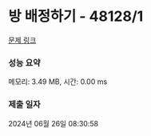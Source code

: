 # 방 배정하기 - 48128/1 

[문제 링크](https://level.goorm.io/exam/48128/%EB%B0%A9-%EB%B0%B0%EC%A0%95%ED%95%98%EA%B8%B0/quiz/1) 

### 성능 요약

메모리: 3.49 MB, 시간: 0.00 ms

### 제출 일자

2024년 06월 26일 08:30:58


